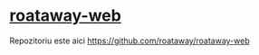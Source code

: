 # [roataway-web](https://github.com/roataway/roataway-web)

Repozitoriu este aici https://github.com/roataway/roataway-web
